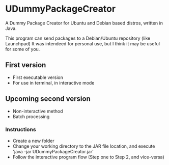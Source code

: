 UDummyPackageCreator
====================

A Dummy Package Creator for Ubuntu and Debian based distros, written in Java.

This program can send packages to a Debian/Ubuntu repository (like Launchpad)
It was intendeed for personal use, but I think it may be useful for some of you.

## First version
* First executable version
* For use in terminal, in interactive mode

## Upcoming second version
* Non-interactive method
* Batch processing

### Instructions
* Create a new folder
* Change your working directory to the JAR file location, and execute 'java -jar UDummyPackageCreator.jar'
* Follow the interactive program flow (Step one to Step 2, and vice-versa)

